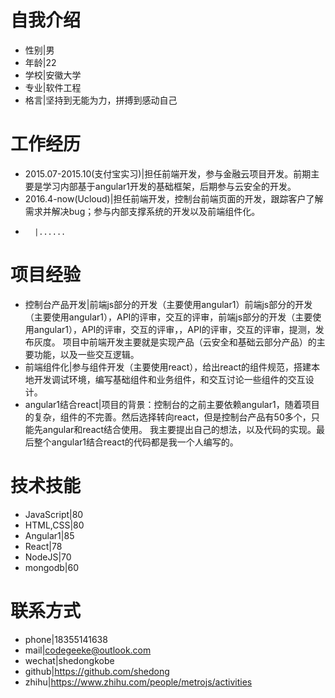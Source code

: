 # 自我介绍

* 性别|男
* 年龄|22
* 学校|安徽大学
* 专业|软件工程
* 格言|坚持到无能为力，拼搏到感动自己

# 工作经历

* 2015.07-2015.10(支付宝实习)|担任前端开发，参与金融云项目开发。前期主要是学习内部基于angular1开发的基础框架，后期参与云安全的开发。
* 2016.4-now(Ucloud)|担任前端开发，控制台前端页面的开发，跟踪客户了解需求并解决bug；参与内部支撑系统的开发以及前端组件化。
*       |......

# 项目经验

* 控制台产品开发|前端js部分的开发（主要使用angular1）前端js部分的开发（主要使用angular1），API的评审，交互的评审，前端js部分的开发（主要使用angular1），API的评审，交互的评审，，API的评审，交互的评审，提测，发布灰度。 项目中前端开发主要就是实现产品（云安全和基础云部分产品）的主要功能，以及一些交互逻辑。
* 前端组件化|参与组件开发（主要使用react），给出react的组件规范，搭建本地开发调试环境，编写基础组件和业务组件，和交互讨论一些组件的交互设计。
* angular1结合react|项目的背景：控制台的之前主要依赖angular1，随着项目的复杂，组件的不完善。然后选择转向react，但是控制台产品有50多个，只能先angular和react结合使用。 我主要提出自己的想法，以及代码的实现。最后整个angular1结合react的代码都是我一个人编写的。

# 技术技能

* JavaScript|80
* HTML,CSS|80
* Angular1|85
* React|78
* NodeJS|70
* mongodb|60

# 联系方式

* phone|18355141638
* mail|codegeeke@outlook.com
* wechat|shedongkobe
* github|https://github.com/shedong
* zhihu|https://www.zhihu.com/people/metrojs/activities